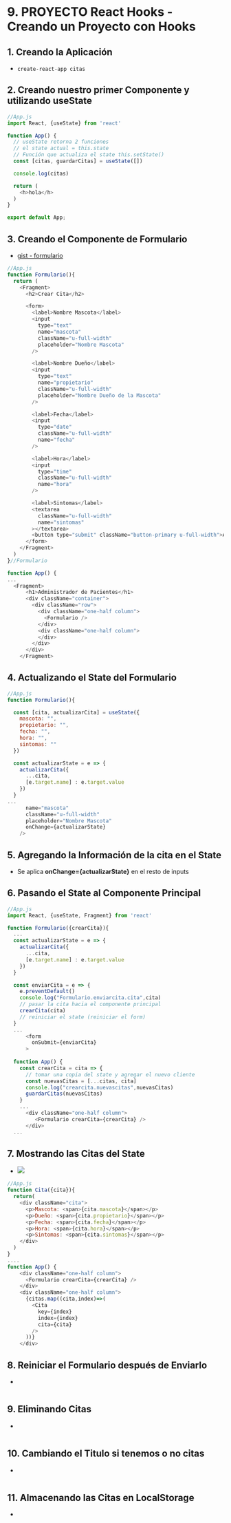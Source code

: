 # 9. PROYECTO React Hooks - Creando un Proyecto con Hooks

## 1. Creando la Aplicación
- `create-react-app citas`

## 2. Creando nuestro primer Componente y utilizando useState
```js
//App.js
import React, {useState} from 'react'

function App() {
  // useState retorna 2 funciones
  // el state actual = this.state
  // Función que actualiza el state this.setState()
  const [citas, guardarCitas] = useState([])

  console.log(citas)

  return (
    <h>hola</h>
  )
}

export default App;
```
## 3. Creando el Componente de Formulario
- [gist - formulario](https://gist.github.com/juanpablogdl/f32ec169edabcbb461a2f5b7f8fd32af)
```js
//App.js
function Formulario(){
  return (
    <Fragment>
      <h2>Crear Cita</h2>

      <form>
        <label>Nombre Mascota</label>
        <input 
          type="text" 
          name="mascota"
          className="u-full-width" 
          placeholder="Nombre Mascota" 
        />

        <label>Nombre Dueño</label>
        <input 
          type="text" 
          name="propietario"
          className="u-full-width"  
          placeholder="Nombre Dueño de la Mascota" 
        />

        <label>Fecha</label>
        <input 
          type="date" 
          className="u-full-width"
          name="fecha"
        />               

        <label>Hora</label>
        <input 
          type="time" 
          className="u-full-width"
          name="hora" 
        />

        <label>Sintomas</label>
        <textarea 
          className="u-full-width"
          name="sintomas"
        ></textarea>
        <button type="submit" className="button-primary u-full-width">Agregar</button>
      </form>
    </Fragment>    
  )
}//Formulario

function App() {
...
  <Fragment>
      <h1>Administrador de Pacientes</h1>  
      <div className="container">
        <div className="row">
          <div className="one-half column">
            <Formulario />
          </div>
          <div className="one-half column">
          </div>          
        </div>
      </div>
    </Fragment>
```
## 4. Actualizando el State del Formulario
```js
//App.js
function Formulario(){

  const [cita, actualizarCita] = useState({
    mascota: "",
    propietario: "",
    fecha: "",
    hora: "",
    sintomas: ""
  })

  const actualizarState = e => {
    actualizarCita({
      ...cita,
      [e.target.name] : e.target.value
    })
  }
...
      name="mascota"
      className="u-full-width" 
      placeholder="Nombre Mascota" 
      onChange={actualizarState}
    />
```
## 5. Agregando la Información de la cita en el State
- Se aplica **onChange={actualizarState}** en el resto de inputs

## 6. Pasando el State al Componente Principal
```js
//App.js
import React, {useState, Fragment} from 'react'

function Formulario({crearCita}){
  ...
  const actualizarState = e => {
    actualizarCita({
      ...cita,
      [e.target.name] : e.target.value
    })
  }

  const enviarCita = e => {
    e.preventDefault()
    console.log("Formulario.enviarcita.cita",cita)
    // pasar la cita hacia el componente principal
    crearCita(cita)
    // reiniciar el state (reiniciar el form)
  }
  ...
      <form
        onSubmit={enviarCita}
      >
  
  function App() {
    const crearCita = cita => {
      // tomar una copia del state y agregar el nuevo cliente
      const nuevasCitas = [...citas, cita]
      console.log("crearcita.nuevascitas",nuevasCitas)
      guardarCitas(nuevasCitas)
    }   
    ...
      <div className="one-half column">
         <Formulario crearCita={crearCita} />
      </div>
  ...
```
## 7. Mostrando las Citas del State
- ![](https://trello-attachments.s3.amazonaws.com/5d7fef6652faf333827e91c3/1043x397/232cb4a2ae61e5914d6c5fe2f453c700/image.png)
```js
//App.js
function Cita({cita}){
  return(
    <div className="cita">
      <p>Mascota: <span>{cita.mascota}</span></p>
      <p>Dueño: <span>{cita.propietario}</span></p>
      <p>Fecha: <span>{cita.fecha}</span></p>
      <p>Hora: <span>{cita.hora}</span></p>
      <p>Sintomas: <span>{cita.sintomas}</span></p>
    </div>
  )
}
....
function App() {
    <div className="one-half column">
      <Formulario crearCita={crearCita} />
    </div>
    <div className="one-half column">
      {citas.map((cita,index)=>(
        <Cita
          key={index}
          index={index}
          cita={cita}
        />
      ))}
    </div>  
```
## 8. Reiniciar el Formulario después de Enviarlo
- 
```js
```
## 9. Eliminando Citas
- 
```js
```
## 10. Cambiando el Titulo si tenemos o no citas
- 
```js
```
## 11. Almacenando las Citas en LocalStorage
- 
```js
```
